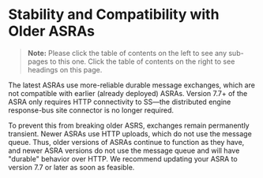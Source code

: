 [title]: # (Stability and Compatibility with Older ASRAs)
[tags]: # (Session Recording)
[priority]: # (1000)

# Stability and Compatibility with Older ASRAs

> **Note:** Please click the table of contents on the left to see any sub-pages to this one. Click the table of contents on the right to see headings on this page.

The latest ASRAs use more-reliable durable message exchanges, which are not compatible with earlier (already deployed) ASRAs. Version 7.7+ of the ASRA only requires HTTP connectivity to SS—the distributed engine response-bus site connector is no longer required.

To prevent this from breaking older ASRS, exchanges remain permanently transient. Newer ASRAs use HTTP uploads, which do not use the message queue. Thus, older versions of ASRAs  continue to function as they have, and newer ASRA versions do not use the message queue and will have "durable" behavior over HTTP. We recommend updating your ASRA to version 7.7 or later as soon as feasible.

